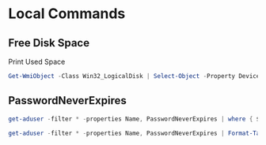 # Local Commands

## Free Disk Space

Print Used Space

``` powershell
Get-WmiObject -Class Win32_LogicalDisk | Select-Object -Property DeviceID, VolumeName, @{Label='FreeSpace (Gb)'; expression={($_.FreeSpace/1GB).ToString('F2')}}, @{Label='Total (Gb)'; expression={($_.Size/1GB).ToString('F2')}}, @{label='FreePercent'; expression={[Math]::Round(($_.freespace / $_.size) * 100, 2)}}|ft
```

## PasswordNeverExpires

``` powershell
get-aduser -filter * -properties Name, PasswordNeverExpires | where { $.passwordNeverExpires -eq "true" } | where {$.enabled -eq "true"} | Format-Table -Property Name, UserPrincipalName, Enabled, PasswordNeverExpires -AutoSize
```

``` powershell
get-aduser -filter * -properties Name, PasswordNeverExpires | Format-Table -Property Name, UserPrincipalName, Enabled, PasswordNeverExpires -AutoSize
```

